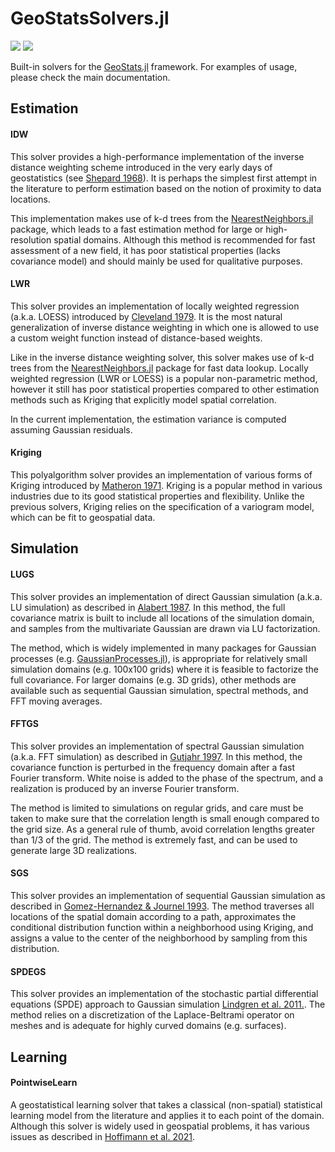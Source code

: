 # GeoStatsSolvers.jl

[![][build-img]][build-url] [![][codecov-img]][codecov-url]

Built-in solvers for the [GeoStats.jl](https://github.com/JuliaEarth/GeoStats.jl) framework.
For examples of usage, please check the main documentation.

## Estimation

#### IDW

This solver provides a high-performance implementation of the inverse distance weighting scheme
introduced in the very early days of geostatistics (see [Shepard 1968](https://dl.acm.org/citation.cfm?id=810616)).
It is perhaps the simplest first attempt in the literature to perform estimation based on the
notion of proximity to data locations.

This implementation makes use of k-d trees from the [NearestNeighbors.jl](https://github.com/KristofferC/NearestNeighbors.jl)
package, which leads to a fast estimation method for large or high-resolution spatial domains.
Although this method is recommended for fast assessment of a new field, it has poor statistical
properties (lacks covariance model) and should mainly be used for qualitative purposes.

#### LWR

This solver provides an implementation of locally weighted regression (a.k.a. LOESS) introduced by
[Cleveland 1979](http://www.stat.washington.edu/courses/stat527/s13/readings/Cleveland_JASA_1979.pdf).
It is the most natural generalization of inverse distance weighting in which one is allowed to use a
custom weight function instead of distance-based weights.

Like in the inverse distance weighting solver, this solver makes use of k-d trees from the
[NearestNeighbors.jl](https://github.com/KristofferC/NearestNeighbors.jl) package for fast data
lookup. Locally weighted regression (LWR or LOESS) is a popular non-parametric method, however
it still has poor statistical properties compared to other estimation methods such as Kriging
that explicitly model spatial correlation.

In the current implementation, the estimation variance is computed assuming Gaussian residuals.

#### Kriging

This polyalgorithm solver provides an implementation of various forms of Kriging introduced by
[Matheron 1971](https://books.google.com.br/books/about/The_Theory_of_Regionalized_Variables_and.html).
Kriging is a popular method in various industries due to its good statistical properties and flexibility.
Unlike the previous solvers, Kriging relies on the specification of a variogram model, which can be
fit to geospatial data.

## Simulation

#### LUGS

This solver provides an implementation of direct Gaussian simulation (a.k.a. LU simulation)
as described in [Alabert 1987](https://link.springer.com/article/10.1007/BF00897191). In this
method, the full covariance matrix is built to include all locations of the simulation domain,
and samples from the multivariate Gaussian are drawn via LU factorization.

The method, which is widely implemented in many packages for Gaussian processes (e.g.
[GaussianProcesses.jl](https://github.com/STOR-i/GaussianProcesses.jl)),
is appropriate for relatively small simulation domains (e.g. 100x100 grids) where it is feasible
to factorize the full covariance. For larger domains (e.g. 3D grids), other methods are available
such as sequential Gaussian simulation, spectral methods, and FFT moving averages.

#### FFTGS

This solver provides an implementation of spectral Gaussian simulation (a.k.a. FFT simulation)
as described in [Gutjahr 1997](https://link.springer.com/article/10.1007/BF02769641).
In this method, the covariance function is perturbed in the frequency
domain after a fast Fourier transform. White noise is added to the phase
of the spectrum, and a realization is produced by an inverse Fourier transform.

The method is limited to simulations on regular grids, and care must be taken
to make sure that the correlation length is small enough compared to the grid
size. As a general rule of thumb, avoid correlation lengths greater than 1/3
of the grid. The method is extremely fast, and can be used to generate large
3D realizations.

#### SGS

This solver provides an implementation of sequential Gaussian simulation as described in
[Gomez-Hernandez & Journel 1993](https://link.springer.com/chapter/10.1007/978-94-011-1739-5_8).
The method traverses all locations of the spatial domain according to a path, approximates the
conditional distribution function within a neighborhood using Kriging, and assigns a value to
the center of the neighborhood by sampling from this distribution.

#### SPDEGS

This solver provides an implementation of the stochastic partial differential equations
(SPDE) approach to Gaussian simulation [Lindgren et al. 2011.](https://rss.onlinelibrary.wiley.com/doi/10.1111/j.1467-9868.2011.00777.x).
The method relies on a discretization of the Laplace-Beltrami operator on meshes and is
adequate for highly curved domains (e.g. surfaces).

## Learning

#### PointwiseLearn

A geostatistical learning solver that takes a classical (non-spatial)
statistical learning model from the literature and applies it to each
point of the domain. Although this solver is widely used in geospatial
problems, it has various issues as described in
[Hoffimann et al. 2021](https://arxiv.org/abs/2102.08791).

[build-img]: https://img.shields.io/github/workflow/status/JuliaEarth/GeoStatsSolvers.jl/CI?style=flat-square
[build-url]: https://github.com/JuliaEarth/GeoStatsSolvers.jl/actions

[codecov-img]: https://img.shields.io/codecov/c/github/JuliaEarth/GeoStatsSolvers.jl?style=flat-square
[codecov-url]: https://codecov.io/gh/JuliaEarth/GeoStatsSolvers.jl
